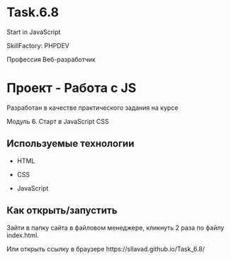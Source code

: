 # Task.6.8
Start in JavaScript

<p>SkillFactory: PHPDEV</p>
Профессия Веб-разработчик

# Проект - Работа с JS

Разработан в качестве практического задания на курсе

Модуль 6. Старт в JavaScript CSS


## Используемые технологии

* HTML

* CSS 

* JavaScript 


## Как открыть/запустить

<p>Зайти в папку сайта в файловом менеджере, кликнуть 2 раза по файлу index.html.</p>
Или открыть ссылку в браузере <a>https://sllavad.github.io/Task_6.8/</a>
